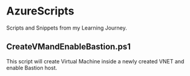 # AzureScripts
Scripts and Snippets from my Learning Journey.


## CreateVMandEnableBastion.ps1
This script will create Virtual Machine inside a newly created VNET and enable Bastion host.
 

